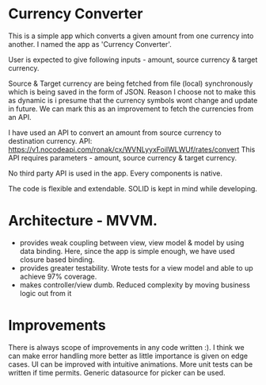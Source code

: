 
# Currency Converter

This is a simple app which converts a given amount from one currency into another. I named the app as 'Currency Converter'. 

User is expected to give following inputs - amount, source currency & target currency. 

Source & Target currency are being fetched from file (local) synchronously which is being saved in the form of JSON. Reason I choose not to make this as dynamic is i presume that the currency symbols wont change and update in future. We can mark this as an improvement to fetch the currencies from an API.

I have used an API to convert an amount from source currency to destination currency. 
API: https://v1.nocodeapi.com/ronak/cx/WVNLyyxFoilWLWUf/rates/convert 
This API requires parameters - amount, source currency & target currency. 

No third party API is used in the app. Every components is native.

The code is flexible and extendable. SOLID is kept in mind while developing.

# Architecture - MVVM. 
- provides weak coupling between view, view model & model by using data binding. Here, since the app is simple enough, we have used closure based binding. 
- provides greater testability. Wrote tests for a view model and able to up achieve 97% coverage.
- makes controller/view dumb. Reduced complexity by moving business logic out from it 

# Improvements
There is always scope of improvements in any code written :). I think we can make error handling more better as little importance is given on edge cases. 
UI can be improved with intuitive animations. 
More unit tests can be written if time permits.
Generic datasource for picker can be used. 

